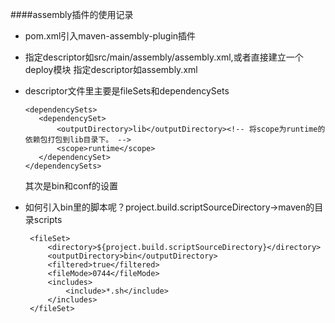 ####assembly插件的使用记录
 - pom.xml引入maven-assembly-plugin插件
 - 指定descriptor如src/main/assembly/assembly.xml,或者直接建立一个deploy模块
 指定descriptor如assembly.xml
 - descriptor文件里主要是fileSets和dependencySets
 
     ```
    <dependencySets>
        <dependencySet>
            <outputDirectory>lib</outputDirectory><!-- 将scope为runtime的依赖包打包到lib目录下。 -->
            <scope>runtime</scope>
        </dependencySet>
    </dependencySets>
    ```
     其次是bin和conf的设置
 - 如何引入bin里的脚本呢？project.build.scriptSourceDirectory->maven的目录scripts
    ```
     <fileSet>
         <directory>${project.build.scriptSourceDirectory}</directory>
         <outputDirectory>bin</outputDirectory>
         <filtered>true</filtered>
         <fileMode>0744</fileMode>
         <includes>
             <include>*.sh</include>
         </includes>
     </fileSet>
    ```

